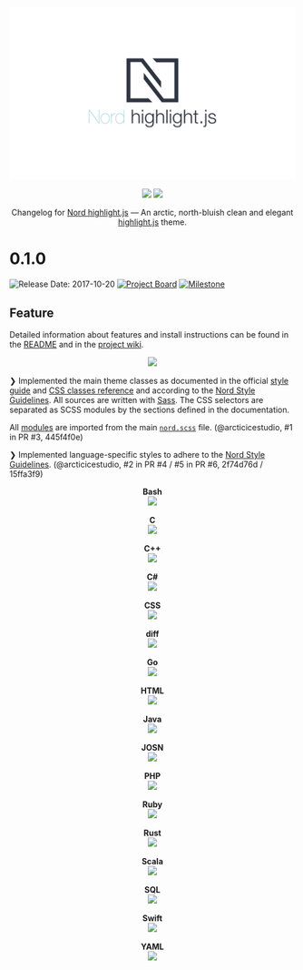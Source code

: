<p align="center"><a href="https://www.nordtheme.com/ports/highlightjs" target="_blank"><img src="https://raw.githubusercontent.com/arcticicestudio/nord-docs/develop/assets/images/ports/highlightjs/repository-hero.svg?sanitize=true"/></a></p>

<p align="center"><a href="https://github.com/arcticicestudio/nord-highlightjs/releases/latest"><img src="https://img.shields.io/github/release/arcticicestudio/nord-highlightjs.svg?style=flat-square&label=Release&logo=github&logoColor=eceff4&colorA=4c566a&colorB=88c0d0"/></a> <a href="https://www.nordtheme.com/docs/ports/highlightjs"><img src="https://img.shields.io/github/release/arcticicestudio/nord-highlightjs.svg?style=flat-square&label=Docs&colorA=4c566a&colorB=88c0d0&logo=data%3Aimage%2Fsvg%2Bxml%3Bbase64%2CPHN2ZyB4bWxucz0iaHR0cDovL3d3dy53My5vcmcvMjAwMC9zdmciIHdpZHRoPSIxNiIgaGVpZ2h0PSIxNiI%2BCiAgICA8cGF0aCBmaWxsPSIjZDhkZWU5IiBkPSJNMTMuNzQ2IDIuODEzYS42Ny42NyAwIDAgMC0uNTU5LS4xMzNMOCAzLjg0OGwtNS4xODgtMS4xOGEuNjY5LjY2OSAwIDAgMC0uNTcuMTMzLjY3Ny42NzcgMCAwIDAtLjI0Mi41MzF2OC4xMzNjLS4wMDguMzIuMjEuNTk4LjUyLjY2OGw1LjMzMiAxLjE5OWguMjk2bDUuMzMyLTEuMmEuNjY4LjY2OCAwIDAgMCAuNTItLjY2N1YzLjMzMmEuNjU5LjY1OSAwIDAgMC0uMjU0LS41MnpNMy4zMzIgNC4xNjhsNCAuODk4djYuNzY2bC00LS44OTh6bTkuMzM2IDYuNzY2bC00IC44OThWNS4wNjZsNC0uODk4em0wIDAiLz4KPC9zdmc%2BCg%3D%3D"/></a></p>

<p align="center">Changelog for <a href="https://www.nordtheme.com/ports/highlightjs" target="_blank">Nord highlight.js</a> — An arctic, north-bluish clean and elegant <a href="https://highlightjs.org" target="_blank">highlight.js</a> theme.</p>

<!--lint disable no-duplicate-headings-->

# 0.1.0

![Release Date: 2017-10-20](https://img.shields.io/badge/Release_Date-2017--10--20-88C0D0.svg?style=flat-square) [![Project Board](https://img.shields.io/badge/Project_Board-0.1.0-88C0D0.svg?style=flat-square)](https://github.com/arcticicestudio/nord-highlightjs/projects/2) [![Milestone](https://img.shields.io/badge/Milestone-0.1.0-88C0D0.svg?style=flat-square)](https://github.com/arcticicestudio/nord-highlightjs/milestone/1)

## Feature

Detailed information about features and install instructions can be found in the [README](https://github.com/arcticicestudio/nord-highlightjs/blob/develop/README.md#installation) and in the [project wiki](https://github.com/arcticicestudio/nord-highlightjs/wiki).

<p align="center"><img src="https://raw.githubusercontent.com/arcticicestudio/nord-highlightjs/develop/assets/scrot-hero.png"/></p>

❯ Implemented the main theme classes as documented in the official [style guide][hljs-style-guide] and [CSS classes reference][hljs-css-class-ref] and according to the [Nord Style Guidelines][nord-gh]. All sources are written with [Sass][sass]. The CSS selectors are separated as SCSS modules by the sections defined in the documentation.

All [modules][nord-hljs-modules] are imported from the main [`nord.scss`][nord-hljs-scss] file. (@arcticicestudio, #1 in PR #3, 445f4f0e)

❯ Implemented language-specific styles to adhere to the [Nord Style Guidelines][nord-gh]. (@arcticicestudio, #2 in PR #4 / #5 in PR #6, 2f74d76d / 15ffa3f9)

<p align="center"><strong>Bash</strong><br><img src="https://raw.githubusercontent.com/arcticicestudio/nord-highlightjs/v0.1.0/assets/scrot-lang-bash.png"/></p>

<p align="center"><strong>C</strong><br><img src="https://raw.githubusercontent.com/arcticicestudio/nord-highlightjs/v0.1.0/assets/scrot-lang-c.png"/></p>

<p align="center"><strong>C++</strong><br><img src="https://raw.githubusercontent.com/arcticicestudio/nord-highlightjs/v0.1.0/assets/scrot-lang-cpp.png"/></p>

<p align="center"><strong>C#</strong><br><img src="https://raw.githubusercontent.com/arcticicestudio/nord-highlightjs/v0.1.0/assets/scrot-lang-cs.png"/></p>

<p align="center"><strong>CSS</strong><br><img src="https://raw.githubusercontent.com/arcticicestudio/nord-highlightjs/v0.1.0/assets/scrot-lang-css.png"/></p>

<p align="center"><strong>diff</strong><br><img src="https://raw.githubusercontent.com/arcticicestudio/nord-highlightjs/v0.1.0/assets/scrot-lang-diff.png"/></p>

<p align="center"><strong>Go</strong><br><img src="https://raw.githubusercontent.com/arcticicestudio/nord-highlightjs/v0.1.0/assets/scrot-lang-go.png"/></p>

<p align="center"><strong>HTML</strong><br><img src="https://raw.githubusercontent.com/arcticicestudio/nord-highlightjs/v0.1.0/assets/scrot-lang-html.png"/></p>

<p align="center"><strong>Java</strong><br><img src="https://raw.githubusercontent.com/arcticicestudio/nord-highlightjs/v0.1.0/assets/scrot-lang-java.png"/></p>

<p align="center"><strong>JOSN</strong><br><img src="https://raw.githubusercontent.com/arcticicestudio/nord-highlightjs/v0.1.0/assets/scrot-lang-json.png"/></p>

<p align="center"><strong>PHP</strong><br><img src="https://raw.githubusercontent.com/arcticicestudio/nord-highlightjs/v0.1.0/assets/scrot-lang-php.png"/></p>

<p align="center"><strong>Ruby</strong><br><img src="https://raw.githubusercontent.com/arcticicestudio/nord-highlightjs/v0.1.0/assets/scrot-lang-ruby.png"/></p>

<p align="center"><strong>Rust</strong><br><img src="https://raw.githubusercontent.com/arcticicestudio/nord-highlightjs/v0.1.0/assets/scrot-lang-rust.png"/></p>

<p align="center"><strong>Scala</strong><br><img src="https://raw.githubusercontent.com/arcticicestudio/nord-highlightjs/v0.1.0/assets/scrot-lang-scala.png"/></p>

<p align="center"><strong>SQL</strong><br><img src="https://raw.githubusercontent.com/arcticicestudio/nord-highlightjs/v0.1.0/assets/scrot-lang-sql.png"/></p>

<p align="center"><strong>Swift</strong><br><img src="https://raw.githubusercontent.com/arcticicestudio/nord-highlightjs/v0.1.0/assets/scrot-lang-swift.png"/></p>

<p align="center"><strong>YAML</strong><br><img src="https://raw.githubusercontent.com/arcticicestudio/nord-highlightjs/v0.1.0/assets/scrot-lang-yaml.png"/></p>

[hljs-css-class-ref]: http://highlightjs.readthedocs.io/en/latest/css-classes-reference.html
[hljs-style-guide]: http://highlightjs.readthedocs.io/en/latest/style-guide.html
[nord-gh]: https://github.com/arcticicestudio/nord
[nord-hljs-scss]: https://github.com/arcticicestudio/nord-highlightjs/blob/develop/src/nord.scss
[nord-hljs-modules]: https://github.com/arcticicestudio/nord-highlightjs/tree/develop/src/modules
[sass]: http://sass-lang.com
